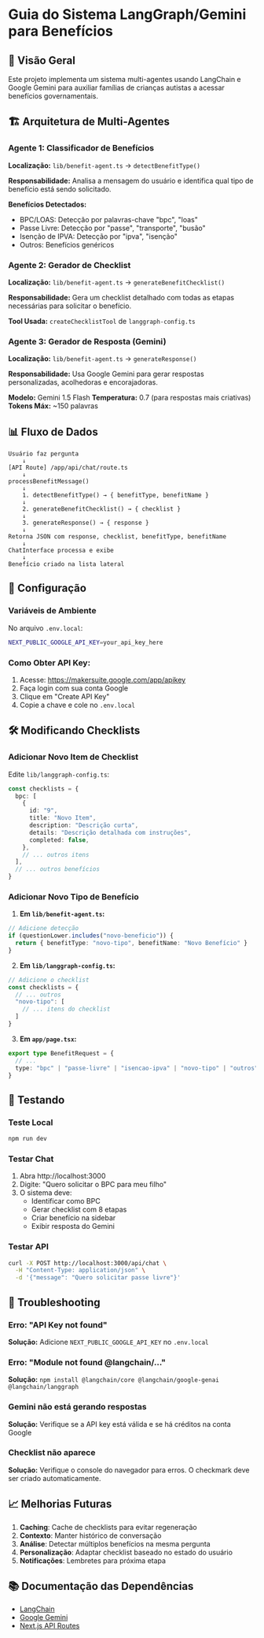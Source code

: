 # Guia do Sistema LangGraph/Gemini para Benefícios

## 🎯 Visão Geral

Este projeto implementa um sistema multi-agentes usando LangChain e Google Gemini para auxiliar famílias de crianças autistas a acessar benefícios governamentais.

## 🏗️ Arquitetura de Multi-Agentes

### Agente 1: Classificador de Benefícios
**Localização:** `lib/benefit-agent.ts` → `detectBenefitType()`

**Responsabilidade:** Analisa a mensagem do usuário e identifica qual tipo de benefício está sendo solicitado.

**Benefícios Detectados:**
- BPC/LOAS: Detecção por palavras-chave "bpc", "loas"
- Passe Livre: Detecção por "passe", "transporte", "busão"
- Isenção de IPVA: Detecção por "ipva", "isenção"
- Outros: Benefícios genéricos

### Agente 2: Gerador de Checklist
**Localização:** `lib/benefit-agent.ts` → `generateBenefitChecklist()`

**Responsabilidade:** Gera um checklist detalhado com todas as etapas necessárias para solicitar o benefício.

**Tool Usada:** `createChecklistTool` de `langgraph-config.ts`

### Agente 3: Gerador de Resposta (Gemini)
**Localização:** `lib/benefit-agent.ts` → `generateResponse()`

**Responsabilidade:** Usa Google Gemini para gerar respostas personalizadas, acolhedoras e encorajadoras.

**Modelo:** Gemini 1.5 Flash
**Temperatura:** 0.7 (para respostas mais criativas)
**Tokens Máx:** ~150 palavras

## 📊 Fluxo de Dados

```
Usuário faz pergunta
    ↓
[API Route] /app/api/chat/route.ts
    ↓
processBenefitMessage()
    ↓
    1. detectBenefitType() → { benefitType, benefitName }
    ↓
    2. generateBenefitChecklist() → { checklist }
    ↓
    3. generateResponse() → { response }
    ↓
Retorna JSON com response, checklist, benefitType, benefitName
    ↓
ChatInterface processa e exibe
    ↓
Benefício criado na lista lateral
```

## 🔧 Configuração

### Variáveis de Ambiente

No arquivo `.env.local`:
```bash
NEXT_PUBLIC_GOOGLE_API_KEY=your_api_key_here
```

### Como Obter API Key:

1. Acesse: https://makersuite.google.com/app/apikey
2. Faça login com sua conta Google
3. Clique em "Create API Key"
4. Copie a chave e cole no `.env.local`

## 🛠️ Modificando Checklists

### Adicionar Novo Item de Checklist

Edite `lib/langgraph-config.ts`:

```typescript
const checklists = {
  bpc: [
    {
      id: "9",
      title: "Novo Item",
      description: "Descrição curta",
      details: "Descrição detalhada com instruções",
      completed: false,
    },
    // ... outros itens
  ],
  // ... outros benefícios
}
```

### Adicionar Novo Tipo de Benefício

1. **Em `lib/benefit-agent.ts`:**
```typescript
// Adicione detecção
if (questionLower.includes("novo-beneficio")) {
  return { benefitType: "novo-tipo", benefitName: "Novo Benefício" }
}
```

2. **Em `lib/langgraph-config.ts`:**
```typescript
// Adicione o checklist
const checklists = {
  // ... outros
  "novo-tipo": [
    // ... itens do checklist
  ]
}
```

3. **Em `app/page.tsx`:**
```typescript
export type BenefitRequest = {
  // ...
  type: "bpc" | "passe-livre" | "isencao-ipva" | "novo-tipo" | "outros"
}
```

## 🧪 Testando

### Teste Local

```bash
npm run dev
```

### Testar Chat

1. Abra http://localhost:3000
2. Digite: "Quero solicitar o BPC para meu filho"
3. O sistema deve:
   - Identificar como BPC
   - Gerar checklist com 8 etapas
   - Criar benefício na sidebar
   - Exibir resposta do Gemini

### Testar API

```bash
curl -X POST http://localhost:3000/api/chat \
  -H "Content-Type: application/json" \
  -d '{"message": "Quero solicitar passe livre"}'
```

## 🐛 Troubleshooting

### Erro: "API Key not found"
**Solução:** Adicione `NEXT_PUBLIC_GOOGLE_API_KEY` no `.env.local`

### Erro: "Module not found @langchain/..."
**Solução:** `npm install @langchain/core @langchain/google-genai @langchain/langgraph`

### Gemini não está gerando respostas
**Solução:** Verifique se a API key está válida e se há créditos na conta Google

### Checklist não aparece
**Solução:** Verifique o console do navegador para erros. O checkmark deve ser criado automaticamente.

## 📈 Melhorias Futuras

1. **Caching**: Cache de checklists para evitar regeneração
2. **Contexto**: Manter histórico de conversação
3. **Análise**: Detectar múltiplos benefícios na mesma pergunta
4. **Personalização**: Adaptar checklist baseado no estado do usuário
5. **Notificações**: Lembretes para próxima etapa

## 📚 Documentação das Dependências

- [LangChain](https://js.langchain.com/)
- [Google Gemini](https://ai.google.dev/docs)
- [Next.js API Routes](https://nextjs.org/docs/app/building-your-application/routing/route-handlers)

